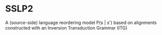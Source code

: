 SSLP2
=====

A (source-side) language reordering model P(s | s') based on alignments constructed with an Inversion Transduction Grammar (ITG)
